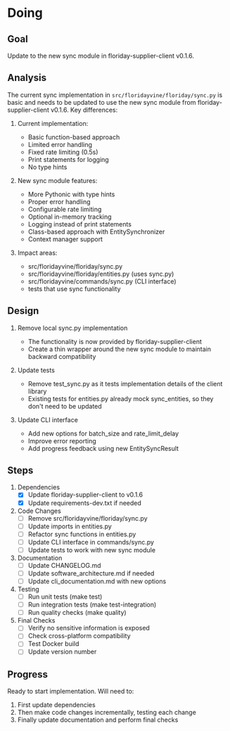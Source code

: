# Doing

## Goal

Update to the new sync module in floriday-supplier-client v0.1.6.

## Analysis

The current sync implementation in `src/floridayvine/floriday/sync.py` is basic and needs to be updated to use the new sync module from floriday-supplier-client v0.1.6. Key differences:

1. Current implementation:
   - Basic function-based approach
   - Limited error handling
   - Fixed rate limiting (0.5s)
   - Print statements for logging
   - No type hints

2. New sync module features:
   - More Pythonic with type hints
   - Proper error handling
   - Configurable rate limiting
   - Optional in-memory tracking
   - Logging instead of print statements
   - Class-based approach with EntitySynchronizer
   - Context manager support

3. Impact areas:
   - src/floridayvine/floriday/sync.py
   - src/floridayvine/floriday/entities.py (uses sync.py)
   - src/floridayvine/commands/sync.py (CLI interface)
   - tests that use sync functionality

## Design

1. Remove local sync.py implementation
   - The functionality is now provided by floriday-supplier-client
   - Create a thin wrapper around the new sync module to maintain backward compatibility

2. Update tests
   - Remove test_sync.py as it tests implementation details of the client library
   - Existing tests for entities.py already mock sync_entities, so they don't need to be updated

3. Update CLI interface
   - Add new options for batch_size and rate_limit_delay
   - Improve error reporting
   - Add progress feedback using new EntitySyncResult

## Steps

1. Dependencies
   - [x] Update floriday-supplier-client to v0.1.6
   - [x] Update requirements-dev.txt if needed

2. Code Changes
   - [ ] Remove src/floridayvine/floriday/sync.py
   - [ ] Update imports in entities.py
   - [ ] Refactor sync functions in entities.py
   - [ ] Update CLI interface in commands/sync.py
   - [ ] Update tests to work with new sync module

3. Documentation
   - [ ] Update CHANGELOG.md
   - [ ] Update software_architecture.md if needed
   - [ ] Update cli_documentation.md with new options

4. Testing
   - [ ] Run unit tests (make test)
   - [ ] Run integration tests (make test-integration)
   - [ ] Run quality checks (make quality)

5. Final Checks
   - [ ] Verify no sensitive information is exposed
   - [ ] Check cross-platform compatibility
   - [ ] Test Docker build
   - [ ] Update version number

## Progress

Ready to start implementation. Will need to:
1. First update dependencies
2. Then make code changes incrementally, testing each change
3. Finally update documentation and perform final checks
